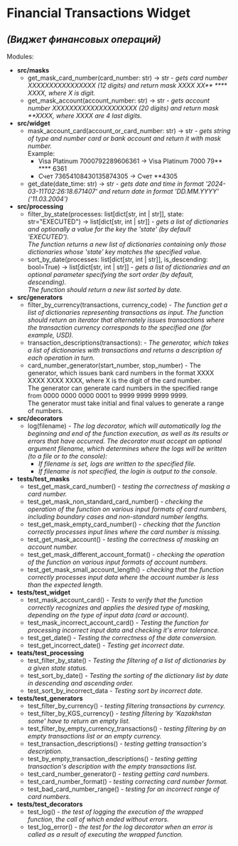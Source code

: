 # Financial Transactions Widget
## *(Виджет финансовых операций)*
Modules:
- **src/masks**
    - get_mask_card_number(card_number: str) -> str - *gets card number XXXXXXXXXXXXXXXX (12 digits) and
  return mask XXXX XX\*\* \*\*\*\* XXXX, where X is digit.*
    - get_mask_account(account_number: str) -> str - *gets account number XXXXXXXXXXXXXXXXXXXX (20 digits) and
  return mask \*\*XXXX, where XXXX are 4 last digits.*
- **src/widget**
  - mask_account_card(account_or_card_number: str) -> str - *gets string of type and number card or bank account and
  return it with mask number.*  
  Example:
    - Visa Platinum 7000792289606361 -> Visa Platinum 7000 79** **** 6361
    - Счет 73654108430135874305 -> Счет **4305
  - get_date(date_time: str) -> str \- *gets date and time in format '2024-03-11T02:26:18.671407'
    and return date in format 'DD.MM.YYYY' ('11.03.2004')*
- **src/processing**
  - filter_by_state(processes: list[dict[str, int | str]], state: str="EXECUTED") -> list[dict[str, int | str]] -
  *gets a list of dictionaries and optionally a value for the key the 'state' (by default 'EXECUTED').  
  The function returns a new list of dictionaries containing only those dictionaries whose 'state' key matches
  the specified value.*
  - sort_by_date(processes: list[dict[str, int | str]], is_descending: bool=True) -> list[dict[str, int | str]] -
  *gets a list of dictionaries and an optional parameter specifying the sort order (by default, descending).  
  The function should return a new list sorted by date.*
- **src/generators**
  - filter_by_currency(transactions, currency_code) - *The function get a list of dictionaries representing 
  transactions as input. The function should return an iterator that alternately issues transactions where 
  the transaction currency corresponds to the specified one (for example, USD).*
  - transaction_descriptions(transactions): - *The generator, which takes a list of dictionaries with transactions and 
  returns a description of each operation in turn.*
  - card_number_generator(start_number, stop_number) - The generator, which issues bank card numbers in the format 
  XXXX XXXX XXXX XXXX, where X is the digit of the card number.  
  The generator can generate card numbers in the specified range from 0000 0000 0000 0001 to 9999 9999 9999 9999.  
  The generator must take initial and final values to generate a range of numbers.
- **src/decorators**
  - log(filename) - *The log decorator, which will automatically log the beginning and end of the function execution, 
  as well as its results or errors that have occurred. The decorator must accept an optional argument filename, 
  which determines where the logs will be written (to a file or to the console):*
    - *If filename is set, logs are written to the specified file.*
    - *If filename is not specified, the login is output to the console.*
- **tests/test_masks**
  - test_get_mask_card_number() - *testing the correctness of masking a card number.*
  - test_get_mask_non_standard_card_number() - *checking the operation of the function on various input formats of
  card numbers, including boundary cases and non-standard number lengths.*
  - test_get_mask_empty_card_number() - *checking that the function correctly processes input lines where
  the card number is missing.*
  - test_get_mask_account() - *testing the correctness of masking an account number.*
  - test_get_mask_different_account_format() - *checking the operation of the function on various input formats of
  account numbers.*
  - test_get_mask_small_account_length() - *checking that the function correctly processes input data where
  the account number is less than the expected length.*
- **tests/test_widget**
  - test_mask_account_card() - *Tests to verify that the function correctly recognizes and applies the desired type of
  masking, depending on the type of input data (card or account).*
  - test_mask_incorrect_account_card() - *Testing the function for processing incorrect input data and
  checking it\'s error tolerance.*
  - test_get_date() - *Testing the correctness of the date conversion.*
  - test_get_incorrect_date() - *Testing get incorrect date.*
- **teats/test_processing**
  - test_filter_by_state() - *Testing the filtering of a list of dictionaries by a given state status.*
  - test_sort_by_date() - *Testing the sorting of the dictionary list by date in descending and ascending order.*
  - test_sort_by_incorrect_data - *Testing sort by incorrect date.*
- **tests/test_generators**
  - test_filter_by_currency() - *testing filtering transactions by currency.*
  - test_filter_by_KGS_currency() - *testing filtering by 'Kazakhstan some' have to return an empty list.*
  - test_filter_by_empty_currency_transactions() - *testing filtering by an empty transactions list or 
  an empty currency.*
  - test_transaction_descriptions() - *testing getting transaction's description.*
  - test_by_empty_transaction_descriptions() - *testing getting transaction's description with 
  the empty transactions list.*
  - test_card_number_generator() - *testing getting card numbers.*
  - test_card_number_format() - *testing correcting card number format.*
  - test_bad_card_number_range() - *testing for an incorrect range of card numbers.*
- **tests/test_decorators**
  - test_log() - *the test of logging the execution of the wrapped function, the call of which ended without errors.*
  - test_log_error() - *the test for the log decorator when an error is called as a result of executing 
  the wrapped function.*